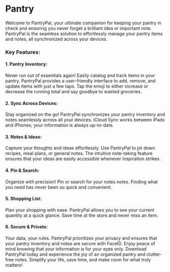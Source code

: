 # Pantry

Welcome to PantryPal, your ultimate companion for keeping your pantry in check and ensuring you never forget a brilliant idea or important note. PantryPal is the seamless solution to effortlessly manage your pantry items and notes, all synchronized across your devices.

### Key Features:

#### 1. Pantry Inventory:

Never run out of essentials again! Easily catalog and track items in your pantry. PantryPal provides a user-friendly interface to add, remove, and update items with just a few taps. Tap the emoji to either increase or decrease the running total and say goodbye to wasted groceries.

#### 2. Sync Across Devices:

Stay organized on the go! PantryPal synchronizes your pantry inventory and notes seamlessly across all your devices. iCloud Sync works between iPads and iPhones, your information is always up-to-date.

#### 3. Notes & Ideas:

Capture your thoughts and ideas effortlessly. Use PantryPal to jot down recipes, meal plans, or general notes. The intuitive note-taking feature ensures that your ideas are easily accessible whenever inspiration strikes.

#### 4. Pin & Search:

Organize with precision! Pin or search for your notes notes. Finding what you need has never been so quick and convenient.

#### 5. Shopping List:

Plan your shopping with ease. PantryPal allows you to see your current quantity at a quick glance. Save time at the store and never miss an item.

#### 6. Secure & Private:

Your data, your rules. PantryPal prioritizes your privacy and ensures that your pantry inventory and notes are secure with FaceID. Enjoy peace of mind knowing that your information is for your eyes only. Download PantryPal today and experience the joy of an organized pantry and clutter-free notes. Simplify your life, save time, and make room for what truly matters!
